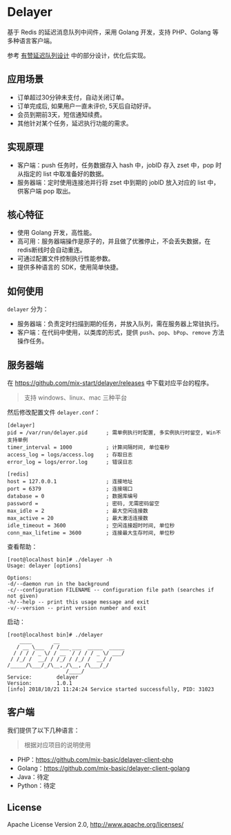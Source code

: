 # Delayer

基于 Redis 的延迟消息队列中间件，采用 Golang 开发，支持 PHP、Golang 等多种语言客户端。

参考 [有赞延迟队列设计](http://tech.youzan.com/queuing_delay) 中的部分设计，优化后实现。

## 应用场景

- 订单超过30分钟未支付，自动关闭订单。
- 订单完成后, 如果用户一直未评价, 5天后自动好评。
- 会员到期前3天，短信通知续费。
- 其他针对某个任务，延迟执行功能的需求。

## 实现原理

- 客户端：push 任务时，任务数据存入 hash 中，jobID 存入 zset 中，pop 时从指定的 list 中取准备好的数据。
- 服务器端：定时使用连接池并行将 zset 中到期的 jobID 放入对应的 list 中，供客户端 pop 取出。

## 核心特征

- 使用 Golang 开发，高性能。
- 高可用：服务器端操作是原子的，并且做了优雅停止，不会丢失数据，在redis断线时会自动重连。
- 可通过配置文件控制执行性能参数。
- 提供多种语言的 SDK，使用简单快捷。

## 如何使用

`delayer` 分为：

- 服务器端：负责定时扫描到期的任务，并放入队列，需在服务器上常驻执行。
- 客户端：在代码中使用，以类库的形式，提供 `push`、`pop`、`bPop`、`remove` 方法操作任务。

## 服务器端

在 https://github.com/mix-start/delayer/releases 中下载对应平台的程序。

> 支持 windows、linux、mac 三种平台

然后修改配置文件 `delayer.conf`：

```
[delayer]
pid = /var/run/delayer.pid      ; 需单例执行时配置, 多实例执行时留空, Win不支持单例
timer_interval = 1000           ; 计算间隔时间, 单位毫秒
access_log = logs/access.log    ; 存取日志
error_log = logs/error.log      ; 错误日志

[redis]
host = 127.0.0.1                ; 连接地址
port = 6379                     ; 连接端口
database = 0                    ; 数据库编号
password =                      ; 密码, 无需密码留空
max_idle = 2                    ; 最大空闲连接数
max_active = 20                 ; 最大激活连接数
idle_timeout = 3600             ; 空闲连接超时时间, 单位秒
conn_max_lifetime = 3600        ; 连接最大生存时间, 单位秒
```

查看帮助：

```
[root@localhost bin]# ./delayer -h
Usage: delayer [options]

Options:
-d/--daemon run in the background
-c/--configuration FILENAME -- configuration file path (searches if not given)
-h/--help -- print this usage message and exit
-v/--version -- print version number and exit
```

启动：

```
[root@localhost bin]# ./delayer
    ____       __
   / __ \___  / /___ ___  _____  _____
  / / / / _ \/ / __ `/ / / / _ \/ ___/
 / /_/ /  __/ / /_/ / /_/ /  __/ /
/_____/\___/_/\__,_/\__, /\___/_/
                   /____/
Service:		delayer
Version:		1.0.1
[info] 2018/10/21 11:24:24 Service started successfully, PID: 31023
```

## 客户端

我们提供了以下几种语言：

> 根据对应项目的说明使用

- PHP：https://github.com/mix-basic/delayer-client-php
- Golang：https://github.com/mix-basic/delayer-client-golang
- Java：待定
- Python：待定

## License

Apache License Version 2.0, http://www.apache.org/licenses/

